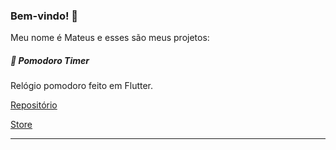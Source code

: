 ### Bem-vindo! 👋

Meu nome é Mateus e esses são meus projetos:

##### 🍅 Pomodoro Timer
Relógio pomodoro feito em Flutter.


[Repositório](https://github.com/mateushvenancio/pomodoro_timer)


[Store](https://play.google.com/store/apps/details?id=br.com.mateusvenancio.pomodoro_timer)


---


<!--
**mateushvenancio/mateushvenancio** is a ✨ _special_ ✨ repository because its `README.md` (this file) appears on your GitHub profile.

Here are some ideas to get you started:

- 🔭 I’m currently working on ...
- 🌱 I’m currently learning ...
- 👯 I’m looking to collaborate on ...
- 🤔 I’m looking for help with ...
- 💬 Ask me about ...
- 📫 How to reach me: ...
- 😄 Pronouns: ...
- ⚡ Fun fact: ...
-->
